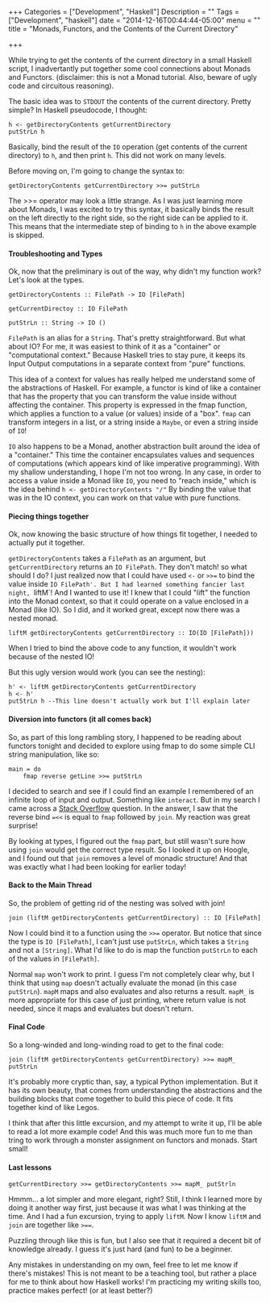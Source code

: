+++
Categories = ["Development", "Haskell"]
Description = ""
Tags = ["Development", "haskell"]
date = "2014-12-16T00:44:44-05:00"
menu = ""
title = "Monads, Functors, and the Contents of the Current Directory"

+++

While trying to get the contents of the current directory in a small Haskell script, I inadvertantly put together some cool connections about Monads and Functors. (disclaimer: this is not a Monad tutorial. Also, beware of ugly code and circuitous reasoning).

The basic idea was to `STDOUT` the contents of the current directory. Pretty simple? In Haskell pseudocode, I thought:

```
h <- getDirectoryContents getCurrentDirectory
putStrLn h
```

Basically, bind the result of the `IO` operation (get contents of the current directory) to `h`, and then print `h`. This did not work on many levels.

Before moving on, I'm going to change the syntax to:

```
getDirectoryContents getCurrentDirectory >>= putStrLn
```

The >>= operator may look a little strange. As I was just learning more about Monads, I was excited to try this syntax, it basically binds the result on the left directly to the right side, so the right side can be applied to it. This means that the intermediate step of binding to `h` in the above example is skipped.


#### Troubleshooting and Types

Ok, now that the preliminary is out of the way, why didn't my function work? Let's look at the types.

```
getDirectoryContents :: FilePath -> IO [FilePath]

getCurrentDirectoy :: IO FilePath

putStrLn :: String -> IO ()
```

`FilePath` is an alias for a `String`. That's pretty straightforward. But what about IO? For me, it was easiest to think of it as a "container" or "computational context." Because Haskell tries to stay pure, it keeps its Input Output computations in a separate context from "pure" functions. 

This idea of a context for values has really helped me understand some of the abstractions of Haskell. For example, a functor is kind of like a container that has the property that you can transform the value inside without affecting the container. This property is expressed in the fmap function, which applies a function to a value (or values) inside of a "box". `fmap` can transform integers in a list, or a string inside a `Maybe`, or even a string inside of `IO`!

`IO` also happens to be a Monad, another abstraction built around the idea of a "container." This time the container encapsulates values and sequences of computations (which appears kind of like imperative programming). With my shallow understanding, I hope I'm not too wrong. In any case, in order to access a value inside a Monad like `IO`, you need to "reach inside," which is the idea behind `h <- getDirectoryContents "/"` By binding the value that was in the IO context, you can work on that value with pure functions.

#### Piecing things together

Ok, now knowing the basic structure of how things fit together, I needed to actually put it together.


`getDirectoryContents` takes a `FilePath` as an argument, but `getCurrentDirectory` returns an `IO FilePath`. They don't match! so what should I do? I just realized now that I could have used `<-` or `>>=` to bind the value inside `IO FilePath'. But I had learned something fancier last night, `liftM`! And I wanted to use it! I knew that I could "lift" the function into the Monad context, so that it could operate on a value enclosed in a Monad (like IO). So I did, and it worked great, except now there was a nested monad.

```
liftM getDirectoryContents getCurrentDirectory :: IO(IO [FilePath]))
```
When I tried to bind the above code to any function, it wouldn't work because of the nested IO!

But this ugly version would work (you can see the nesting):

```
h' <- liftM getDirectoryContents getCurrentDirectory
h <- h'
putStrLn h --This line doesn't actually work but I'll explain later
```


#### Diversion into functors (it all comes back)

So, as part of this long rambling story, I happened to be reading about functors tonight and decided to explore using fmap to do some simple CLI string manipulation, like so:

```
main = do
    fmap reverse getLine >>= putStrLn
```

I decided to search and see if I could find an example I remembered of an infinite loop of input and output. Something like `interact`. But in my search I came across a [Stack Overflow](http://stackoverflow.com/questions/5216473/why-doesnt-putstrln-getline-work) question. In the answer, I saw that the reverse bind `=<<` is equal to `fmap` followed by `join`. My reaction was great surprise!

By looking at types, I figured out the `fmap` part, but still wasn't sure how using `join` would get the correct type result. So I looked it up on Hoogle, and I found out that `join` removes a level of monadic structure! And that was exactly what I had been looking for earlier today!


#### Back to the Main Thread

So, the problem of getting rid of the nesting was solved with join!

```
join (liftM getDirectoryContents getCurrentDirectory) :: IO [FilePath]
```

Now I could bind it to a function using the `>>=` operator. But notice that since the type is `IO [FilePath]`, I can't just use `putStrLn`, which takes a `String` and not a `[String]`. What I'd like to do is map the function `putStrLn` to each of the values in `[FilePath]`.

Normal `map` won't work to print. I guess I'm not completely clear why, but I think that using `map` doesn't actually evaluate the monad (in this case `putStrLn`). `mapM` maps and also evaluates and also returns a result. `mapM_` is more appropriate for this case of just printing, where return value is not needed, since it maps and evaluates but doesn't return.

#### Final Code

So a long-winded and long-winding road to get to the final code:

```
join (liftM getDirectoryContents getCurrentDirectory) >>= mapM_ putStrLn
```

It's probably more cryptic than, say, a typical Python implementation. But it has its own beauty, that comes from understanding the abstractions and the building blocks that come together to build this piece of code. It fits together kind of like Legos.

I think that after this little excursion, and my attempt to write it up, I'll be able to read a lot more example code! And this was much more fun to me than tring to work through a monster assignment on functors and monads. Start small!


#### Last lessons

```
getCurrentDirectory >>= getDirectoryContents >>= mapM_ putStrln
```

Hmmm... a lot simpler and more elegant, right? Still, I think I learned more by doing it another way first, just because it was what I was thinking at the time. And I had a fun excursion, trying to apply `liftM`. Now I know `liftM` and `join` are together like `>==`.

Puzzling through like this is fun, but I also see that it required a decent bit of knowledge already. I guess it's just hard (and fun) to be a beginner.

Any mistakes in understanding on my own, feel free to let me know if there's mistakes! This is not meant to be a teaching tool, but rather a place for me to think about how Haskell works! I'm practicing my writing skills too, practice makes perfect! (or at least better?)
